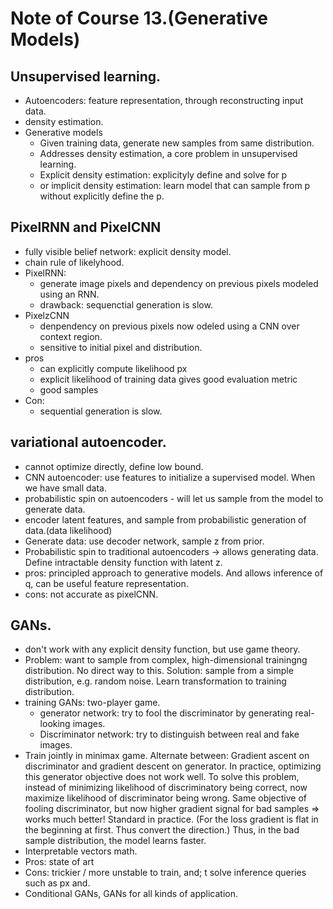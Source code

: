 # Note of Course 13.(Generative Models)

## Unsupervised learning.
- Autoencoders: feature representation, through reconstructing input data.
- density estimation.
- Generative models
	- Given training data, generate new samples from same distribution.
	- Addresses density estimation, a core problem in unsupervised learning.
	- Explicit density estimation: explicityly define and solve for p
	- or implicit density estimation: learn model that can sample from p  without explicitly define the p.

## PixelRNN and PixelCNN
- fully visible belief network: explicit density model.
- chain rule of likelyhood.
- PixelRNN:
	- generate image pixels and dependency on previous pixels modeled using an RNN.
	- drawback: sequenctial generation is slow.
- PixelzCNN
	- denpendency on previous pixels now odeled using a CNN over context region.
	- sensitive to initial pixel and distribution.
- pros
	- can explicitly compute likelihood px
	- explicit likelihood of training data gives good evaluation metric
	- good samples
- Con:
	- sequential generation is slow.

## variational autoencoder.
- cannot optimize directly, define low bound.
- CNN autoencoder: use features to initialize a supervised model. When we have small data.
- probabilistic spin on autoencoders - will let us sample from the model to generate data.
- encoder latent features, and sample from probabilistic generation of data.(data likelihood)
- Generate data: use decoder network, sample z from prior.
- Probabilistic spin to traditional autoencoders -> allows generating data.
Define intractable density function with latent z.
- pros: principled approach to generative models. And allows inference of q, can be useful feature representation.
- cons: not accurate as pixelCNN.

## GANs.
- don't work with any explicit density function, but use game theory.
- Problem: want to sample from complex, high-dimensional trainingng distribution. No direct way to this. Solution: sample from a simple distribution, e.g. random noise. Learn transformation to training distribution.
- training GANs: two-player game.
	- generator network: try to fool the discriminator by generating real-looking images.
	- Discriminator network: try to distinguish between real and fake images.
- Train jointly in minimax game. Alternate between: Gradient ascent on discriminator and gradient descent on generator. In practice, optimizing this generator objective does not work well.  To solve this problem, instead of minimizing likelihood of discriminatory being correct, now maximize likelihood of discriminator being wrong. Same objective of fooling discriminator, but now higher gradient signal for bad samples => works much better! Standard in practice. (For the loss gradient is flat in the beginning at first. Thus convert the direction.) Thus, in the bad sample distribution, the model learns faster.
- Interpretable vectors math.
- Pros: state of art
- Cons: trickier / more unstable to train, and; t solve inference queries such as px and.
- Conditional GANs, GANs for all kinds of application.


